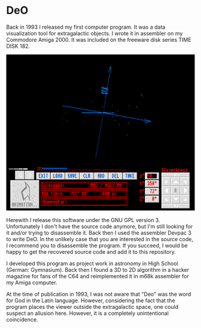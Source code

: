 # DeO

Back in 1993 I released my first computer program. It was a data visualization tool for extragalactic objects. I wrote it in assembler on my Commodore Amiga 2000. It was included on the freeware disk series TIME DISK 182.

![DEO animated GIF](deo1.gif)

Herewith I release this software under the GNU GPL version 3. Unfortunately I don't have the source code anymore, but I'm still looking for it and/or trying to disassemble it. Back then I used the assembler Devpac 3 to write DeO. In the unlikely case that you are interested in the source code, I recommend you to disassemble the program. If you succeed, I would be happy to get the recovered source code and add it to this repository. 

I developed this program as project work in astronomy in High School (German: Gymnasium). Back then I found a 3D to 2D algorithm in a hacker magazine for fans of the C64 and reimplemented it in m68k assembler for my Amiga computer.

At the time of publication in 1993, I was not aware that "Deo" was the word for God in the Latin language. However, considering the fact that the program places the viewer outside the extragalactic space, one could suspect an allusion here. However, it is a completely unintentional coincidence.
